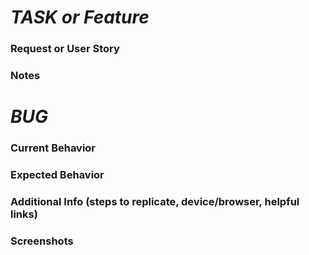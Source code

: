 # _TASK or Feature_
### Request or User Story

### Notes


# _BUG_
### Current Behavior

### Expected Behavior

### Additional Info (steps to replicate, device/browser, helpful links)

### Screenshots
